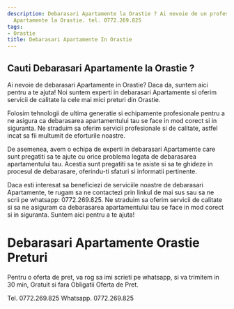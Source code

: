 ```yaml
---
description: Debarasari Apartamente la Orastie ? Ai nevoie de un profesionist in Debarasari
  Apartamente la Orastie. tel. 0772.269.825
tags:
- Orastie
title: Debarasari Apartamente In Orastie
---
```



## Cauti Debarasari Apartamente la Orastie ?

Ai nevoie de debarasari Apartamente in Orastie? Daca da, suntem aici pentru a te ajuta! Noi suntem experti in debarasari Apartamente si oferim servicii de calitate la cele mai mici preturi din Orastie.

Folosim tehnologii de ultima generatie si echipamente profesionale pentru a ne asigura ca debarasarea apartamentului tau se face in mod corect si in siguranta. Ne straduim sa oferim servicii profesionale si de calitate, astfel incat sa fii multumit de eforturile noastre.

De asemenea, avem o echipa de experti in debarasari Apartamente care sunt pregatiti sa te ajute cu orice problema legata de debarasarea apartamentului tau. Acestia sunt pregatiti sa te asiste si sa te ghideze in procesul de debarasare, oferindu-ti sfaturi si informatii pertinente.

Daca esti interesat sa beneficiezi de serviciile noastre de debarasari Apartamente, te rugam sa ne contactezi prin linkul de mai sus sau sa ne scrii pe whatsapp: 0772.269.825. Ne straduim sa oferim servicii de calitate si sa ne asiguram ca debarasarea apartamentului tau se face in mod corect si in siguranta. Suntem aici pentru a te ajuta!

# Debarasari Apartamente Orastie Preturi
Pentru o oferta de pret, va rog sa imi scrieti pe whatsapp, si va trimitem in 30 min, Gratuit si fara Obligatii Oferta de Pret.

Tel. 0772.269.825
Whatsapp. 0772.269.825